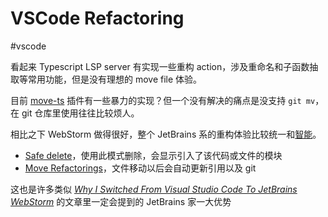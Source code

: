VSCode Refactoring
===
#vscode

看起来 Typescript LSP server 有实现一些重构 action，涉及重命名和子函数抽取等常用功能，但是没有理想的 move file 体验。

目前 [move-ts](https://github.com/stringham/move-ts) 插件有一些暴力的实现？但一个没有解决的痛点是没支持 `git mv`， 在 git 仓库里使用往往比较烦人。

相比之下 WebStorm 做得很好，整个 JetBrains 系的重构体验比较统一和[智能](https://www.jetbrains.com/help/idea/refactoring-source-code.html)。

- [Safe delete](https://www.jetbrains.com/help/idea/safe-delete.html)，使用此模式删除，会显示引入了该代码或文件的模块
- [Move Refactorings](https://www.jetbrains.com/help/idea/move-refactorings.html)，文件移动以后会自动更新引用以及 git

这也是许多类似 [_Why I Switched From Visual Studio Code To JetBrains WebStorm_](https://dev.to/mokkapps/why-i-switched-from-visual-studio-code-to-jetbrains-webstorm-939) 的文章里一定会提到的 JetBrains 家一大优势